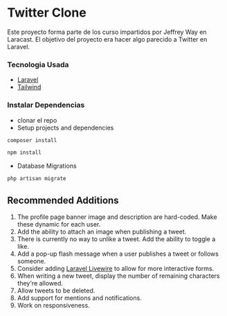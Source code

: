 # Twitter Clone

<!-- [Front-End Web Developer Nanodegree Project](https://www.udacity.com/course/front-end-web-developer-nanodegree--nd001) -->

Este proyecto forma parte de los curso impartidos por Jeffrey Way en Laracast. El objetivo del proyecto era hacer algo parecido a Twitter en Laravel.

<!-- ## Features
This memory game features animations for card flipping, background music, a local leaderboard to store top scores and a settings page to control everything. -->

### Tecnologia Usada

-   [Laravel](https://laravel.com/)
-   [Tailwind](https://tailwindcss.com)

### Instalar Dependencias

-   clonar el repo
-   Setup projects and dependencies

```sh
composer install
```

```sh
npm install
```

-   Database Migrations

```sh
php artisan migrate
```

## Recommended Additions

1. The profile page banner image and description are hard-coded. Make these dynamic for each user.
2. Add the ability to attach an image when publishing a tweet.
3. There is currently no way to unlike a tweet. Add the ability to toggle a like.
4. Add a pop-up flash message when a user publishes a tweet or follows someone.
5. Consider adding [Laravel Livewire](https://laravel-livewire.com) to allow for more interactive forms.
6. When writing a new tweet, display the number of remaining characters they're allowed.
7. Allow tweets to be deleted.
8. Add support for mentions and notifications.
9. Work on responsiveness.
    <!-- ### Contributing
    This repository is used for a nanodegree program that I am participating in so I will not be accepting pull requests. -->
